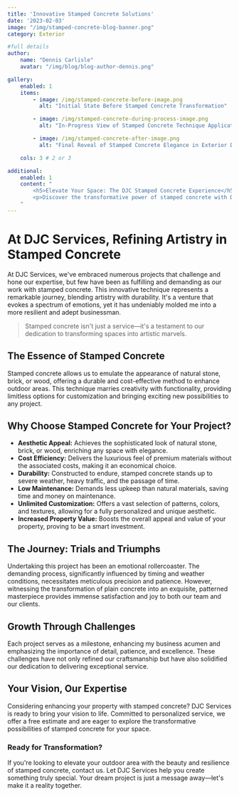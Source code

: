 ```yaml
---
title: 'Innovative Stamped Concrete Solutions'
date: '2023-02-03'
image: "/img/stamped-concrete-blog-banner.png"
category: Exterior

#full details
author:
    name: "Dennis Carlisle"
    avatar: "/img/blog/blog-author-dennis.png"

gallery:
    enabled: 1
    items:
        - image: /img/stamped-concrete-before-image.png
          alt: "Initial State Before Stamped Concrete Transformation"

        - image: /img/stamped-concrete-during-process-image.png
          alt: "In-Progress View of Stamped Concrete Technique Application"

        - image: /img/stamped-concrete-after-image.png
          alt: "Final Reveal of Stamped Concrete Elegance in Exterior Design"

    cols: 3 # 2 or 3

additional:
    enabled: 1
    content: "
        <h5>Elevate Your Space: The DJC Stamped Concrete Experience</h5>
        <p>Discover the transformative power of stamped concrete with DJC Services in our latest article. Dive into the journey of mastering this intricate craft, from the challenges that shaped our expertise to the satisfaction of bringing our clients' visions to life. Learn about the endless design possibilities stamped concrete offers for your outdoor spaces. Ready for a makeover? Contact DJC Services for a free estimate and start your transformation today.</p>
    "
---
```


# At DJC Services, Refining Artistry in Stamped Concrete

At DJC Services, we've embraced numerous projects that challenge and hone our expertise, but few have been as fulfilling and demanding as our work with stamped concrete. This innovative technique represents a remarkable journey, blending artistry with durability. It's a venture that evokes a spectrum of emotions, yet it has undeniably molded me into a more resilient and adept businessman.

> Stamped concrete isn't just a service—it's a testament to our dedication to transforming spaces into artistic marvels.

## The Essence of Stamped Concrete

Stamped concrete allows us to emulate the appearance of natural stone, brick, or wood, offering a durable and cost-effective method to enhance outdoor areas. This technique marries creativity with functionality, providing limitless options for customization and bringing exciting new possibilities to any project.

## Why Choose Stamped Concrete for Your Project?

- **Aesthetic Appeal:** Achieves the sophisticated look of natural stone, brick, or wood, enriching any space with elegance.
- **Cost Efficiency:** Delivers the luxurious feel of premium materials without the associated costs, making it an economical choice.
- **Durability:** Constructed to endure, stamped concrete stands up to severe weather, heavy traffic, and the passage of time.
- **Low Maintenance:** Demands less upkeep than natural materials, saving time and money on maintenance.
- **Unlimited Customization:** Offers a vast selection of patterns, colors, and textures, allowing for a fully personalized and unique aesthetic.
- **Increased Property Value:** Boosts the overall appeal and value of your property, proving to be a smart investment.

## The Journey: Trials and Triumphs

Undertaking this project has been an emotional rollercoaster. The demanding process, significantly influenced by timing and weather conditions, necessitates meticulous precision and patience. However, witnessing the transformation of plain concrete into an exquisite, patterned masterpiece provides immense satisfaction and joy to both our team and our clients.

## Growth Through Challenges

Each project serves as a milestone, enhancing my business acumen and emphasizing the importance of detail, patience, and excellence. These challenges have not only refined our craftsmanship but have also solidified our dedication to delivering exceptional service.

## Your Vision, Our Expertise

Considering enhancing your property with stamped concrete? DJC Services is ready to bring your vision to life. Committed to personalized service, we offer a free estimate and are eager to explore the transformative possibilities of stamped concrete for your space.

### Ready for Transformation?

If you're looking to elevate your outdoor area with the beauty and resilience of stamped concrete, contact us. Let DJC Services help you create something truly special. Your dream project is just a message away—let's make it a reality together.